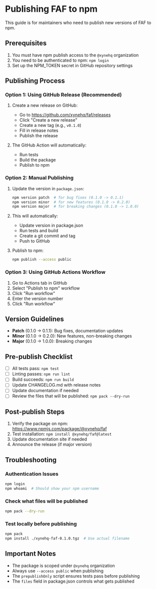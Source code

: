 # Publishing FAF to npm

This guide is for maintainers who need to publish new versions of FAF to npm.

## Prerequisites

1. You must have npm publish access to the `@xynehq` organization
2. You need to be authenticated to npm: `npm login`
3. Set up the NPM_TOKEN secret in GitHub repository settings

## Publishing Process

### Option 1: Using GitHub Release (Recommended)

1. Create a new release on GitHub:
   - Go to https://github.com/xynehq/faf/releases
   - Click "Create a new release"
   - Create a new tag (e.g., `v0.1.0`)
   - Fill in release notes
   - Publish the release

2. The GitHub Action will automatically:
   - Run tests
   - Build the package
   - Publish to npm

### Option 2: Manual Publishing

1. Update the version in `package.json`:
   ```bash
   npm version patch  # for bug fixes (0.1.0 -> 0.1.1)
   npm version minor  # for new features (0.1.0 -> 0.2.0)
   npm version major  # for breaking changes (0.1.0 -> 1.0.0)
   ```

2. This will automatically:
   - Update version in package.json
   - Run tests and build
   - Create a git commit and tag
   - Push to GitHub

3. Publish to npm:
   ```bash
   npm publish --access public
   ```

### Option 3: Using GitHub Actions Workflow

1. Go to Actions tab in GitHub
2. Select "Publish to npm" workflow
3. Click "Run workflow"
4. Enter the version number
5. Click "Run workflow"

## Version Guidelines

- **Patch** (0.1.0 → 0.1.1): Bug fixes, documentation updates
- **Minor** (0.1.0 → 0.2.0): New features, non-breaking changes
- **Major** (0.1.0 → 1.0.0): Breaking changes

## Pre-publish Checklist

- [ ] All tests pass: `npm test`
- [ ] Linting passes: `npm run lint`
- [ ] Build succeeds: `npm run build`
- [ ] Update CHANGELOG.md with release notes
- [ ] Update documentation if needed
- [ ] Review the files that will be published: `npm pack --dry-run`

## Post-publish Steps

1. Verify the package on npm: https://www.npmjs.com/package/@xynehq/faf
2. Test installation: `npm install @xynehq/faf@latest`
3. Update documentation site if needed
4. Announce the release (if major version)

## Troubleshooting

### Authentication Issues
```bash
npm login
npm whoami  # Should show your npm username
```

### Check what files will be published
```bash
npm pack --dry-run
```

### Test locally before publishing
```bash
npm pack
npm install ./xynehq-faf-0.1.0.tgz  # Use actual filename
```

## Important Notes

- The package is scoped under `@xynehq` organization
- Always use `--access public` when publishing
- The `prepublishOnly` script ensures tests pass before publishing
- The `files` field in package.json controls what gets published